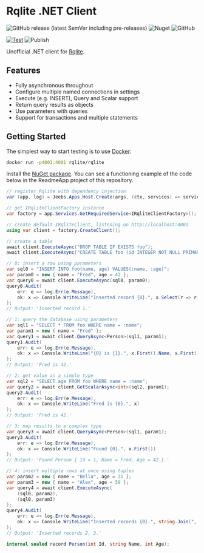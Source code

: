# Rqlite .NET Client

![GitHub release (latest SemVer including pre-releases)](https://img.shields.io/github/v/release/bfren/rqlite?include_prereleases&label=Version) ![Nuget](https://img.shields.io/nuget/dt/rqlite?label=Downloads) ![GitHub](https://img.shields.io/github/license/bfren/rqlite?label=Licence)

[![Test](https://github.com/bfren/rqlite/actions/workflows/test.yml/badge.svg)](https://github.com/bfren/rqlite/actions/workflows/test.yml) ![Publish](https://github.com/bfren/rqlite/workflows/Publish/badge.svg)

Unofficial .NET client for [Rqlite](https://rqlite.io).

## Features

- Fully asynchronous throughout
- Configure multiple named connections in settings
- Execute (e.g. INSERT), Query and Scalar support
- Return query results as objects
- Use parameters with queries
- Support for transactions and multiple statements

## Getting Started

The simplest way to start testing is to use [Docker](https://docker.com):

```bash
docker run -p4001:4001 rqlite/rqlite
```

Install the [NuGet package](https://nuget.org/packages/rqlite).  You can see a functioning example of the code below in the ReadmeApp project of this repository.

```csharp
// register Rqlite with dependency injection
var (app, log) = Jeebs.Apps.Host.Create(args, (ctx, services) => services.AddRqlite());

// get IRqliteClientFactory instance
var factory = app.Services.GetRequiredService<IRqliteClientFactory>();

// create default IRqliteClient, listening on http://localhost:4001
using var client = factory.CreateClient();

// create a table
await client.ExecuteAsync("DROP TABLE IF EXISTS foo");
await client.ExecuteAsync("CREATE TABLE foo (id INTEGER NOT NULL PRIMARY KEY, name TEXT, age INTEGER)");

// 0: insert a row using parameters
var sql0 = "INSERT INTO foo(name, age) VALUES(:name, :age)";
var param0 = new { name = "Fred", age = 42 };
var query0 = await client.ExecuteAsync(sql0, param0);
query0.Audit(
	err: e => log.Err(e.Message),
	ok: x => Console.WriteLine("Inserted record {0}.", x.Select(r => r.LastInsertId).First())
);
// Output: 'Inserted record 1.'

// 1: query the database using parameters
var sql1 = "SELECT * FROM foo WHERE name = :name";
var param1 = new { name = "Fred" };
var query1 = await client.QueryAsync<Person>(sql1, param1);
query1.Audit(
	err: e => log.Err(e.Message),
	ok: x => Console.WriteLine("{0} is {1}.", x.First().Name, x.First().Age)
);
// Output: 'Fred is 42.'

// 2: get value as a simple type
var sql2 = "SELECT age FROM foo WHERE name = :name";
var query2 = await client.GetScalarAsync<int>(sql2, param1);
query2.Audit(
	err: e => log.Err(e.Message),
	ok: x => Console.WriteLine("Fred is {0}.", x)
);
// Output: 'Fred is 42.'

// 3: map results to a complex type
var query3 = await client.QueryAsync<Person>(sql1, param1);
query3.Audit(
	err: e => log.Err(e.Message),
	ok: x => Console.WriteLine("Found {0}.", x.First())
);
// Output: 'Found Person { Id = 1, Name = Fred, Age = 42 }.'

// 4: insert multiple rows at once using tuples
var param2 = new { name = "Bella", age = 31 };
var param3 = new { name = "Alex", age = 59 };
var query4 = await client.ExecuteAsync(
	(sql0, param2),
	(sql0, param3)
);
query4.Audit(
	err: e => log.Err(e.Message),
	ok: x => Console.WriteLine("Inserted records {0}.", string.Join(", ", x.Select(r => r.LastInsertId)))
);
// Output: 'Inserted records 2, 3.'

internal sealed record Person(int Id, string Name, int Age);
```
